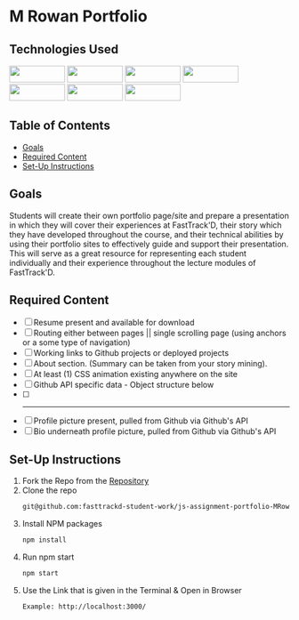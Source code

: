 # M Rowan Portfolio

## Technologies Used

<div>
  <img src="https://img.shields.io/badge/react-%2320232a.svg?style=for-the-badge&logo=react&logoColor=%2361DAFB" width="100" height="30" />
  <img src="https://img.shields.io/badge/javascript-%23323330.svg?style=for-the-badge&logo=javascript&logoColor=%23F7DF1E" width="100" height="30"/>
  <img src="https://img.shields.io/badge/tailwindcss-%2338B2AC.svg?style=for-the-badge&logo=tailwind-css&logoColor=white" width="100" height="30"/>
  <img src="https://img.shields.io/badge/Visual%20Studio%20Code-0078d7.svg?style=for-the-badge&logo=visual-studio-code&logoColor=white" width="100"  height="30"/>
  <br>
  <img src="https://img.shields.io/badge/git-%23F05033.svg?style=for-the-badge&logo=git&logoColor=white" width="100" height="30" />
  <img src="https://img.shields.io/badge/github-%23121011.svg?style=for-the-badge&logo=github&logoColor=white" width="100" height="30"/>
  <img src="https://img.shields.io/badge/NPM-%23CB3837.svg?style=for-the-badge&logo=npm&logoColor=white" width="100" height="30" />
</div>

## Table of Contents

- [Goals](#goals)
- [Required Content](#required-content)
- [Set-Up Instructions](#set-up-instructions)

## Goals

Students will create their own portfolio page/site and prepare a presentation in which they will cover their experiences at FastTrack'D, their story which they have developed throughout the course, and their technical abilities by using their portfolio sites to effectively guide and support their presentation. This will serve as a great resource for representing each student individually and their experience throughout the lecture modules of FastTrack'D.

## Required Content

- [ ] Resume present and available for download
- [ ] Routing either between pages || single scrolling page (using anchors or a some type of navigation)
- [ ] Working links to Github projects or deployed projects
- [ ] About section. (Summary can be taken from your story mining).
- [ ] At least (1) CSS animation existing anywhere on the site
- [ ] Github API specific data - Object structure below
- [ ] ----------------------------
- [ ] Profile picture present, pulled from Github via Github's API
- [ ] Bio underneath profile picture, pulled from Github via Github's API

## Set-Up Instructions

1. Fork the Repo from the [Repository](https://github.com/fasttrackd-student-work/js-assignment-portfolio-MRowan121)
2. Clone the repo
   ```sh
   git@github.com:fasttrackd-student-work/js-assignment-portfolio-MRowan121.git
   ```
3. Install NPM packages
   ```sh
   npm install
   ```
4. Run npm start
   ```sh
   npm start
   ```
5. Use the Link that is given in the Terminal & Open in Browser
   ```sh
   Example: http://localhost:3000/
   ```
